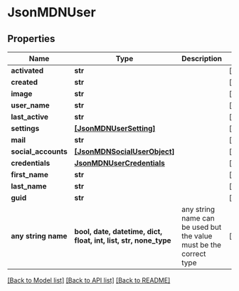 # JsonMDNUser


## Properties
Name | Type | Description | Notes
------------ | ------------- | ------------- | -------------
**activated** | **str** |  | [optional] 
**created** | **str** |  | [optional] 
**image** | **str** |  | [optional] 
**user_name** | **str** |  | [optional] 
**last_active** | **str** |  | [optional] 
**settings** | [**[JsonMDNUserSetting]**](JsonMDNUserSetting.md) |  | [optional] 
**mail** | **str** |  | [optional] 
**social_accounts** | [**[JsonMDNSocialUserObject]**](JsonMDNSocialUserObject.md) |  | [optional] 
**credentials** | [**JsonMDNUserCredentials**](JsonMDNUserCredentials.md) |  | [optional] 
**first_name** | **str** |  | [optional] 
**last_name** | **str** |  | [optional] 
**guid** | **str** |  | [optional] 
**any string name** | **bool, date, datetime, dict, float, int, list, str, none_type** | any string name can be used but the value must be the correct type | [optional]

[[Back to Model list]](../README.md#documentation-for-models) [[Back to API list]](../README.md#documentation-for-api-endpoints) [[Back to README]](../README.md)


